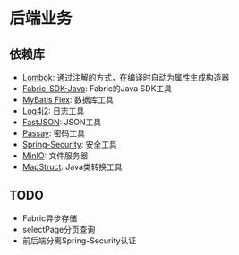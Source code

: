 # 后端业务

## 依赖库
- [Lombok](https://projectlombok.org/): 通过注解的方式，在编译时自动为属性生成构造器
- [Fabric-SDK-Java](https://github.com/hyperledger/fabric-gateway-java): Fabric的Java SDK工具
- [MyBatis Flex](https://mybatis-flex.com/): 数据库工具
- [Log4j2](https://logging.apache.org/log4j/2.x/): 日志工具
- [FastJSON](https://github.com/alibaba/fastjson): JSON工具
- [Passay](https://www.passay.org/): 密码工具
- [Spring-Security](https://spring.io/projects/spring-security): 安全工具
- [MinIO](https://min.io/): 文件服务器
- [MapStruct](https://mapstruct.org/): Java类转换工具

## TODO
- Fabric异步存储
- selectPage分页查询
- 前后端分离Spring-Security认证


